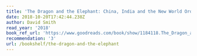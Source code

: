 ```yaml
---
title: 'The Dragon and the Elephant: China, India and the New World Order'
date: 2018-10-20T17:42:44.238Z
author: David Smith
read_year: '2018'
book_ref_url: 'https://www.goodreads.com/book/show/1184118.The_Dragon_and_the_Elephant'
recommendation: '3'
url: /bookshelf/the-dragon-and-the-elephant
---
```


